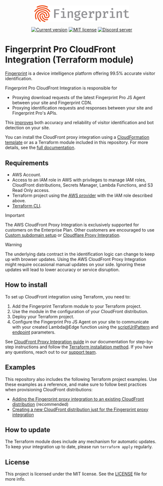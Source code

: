 <p align="center">
  <a href="https://fingerprint.com">
    <img src="https://raw.githubusercontent.com/fingerprintjs/terraform-aws-fingerprint-cloudfront-proxy-integration/main/assets/logo_grey.svg" alt="Fingerprint logo" width="312px" />
  </a>
</p>

<p align="center">
<a href="https://github.com/fingerprintjs/terraform-aws-fingerprint-cloudfront-proxy-integration"><img src="https://img.shields.io/github/v/release/fingerprintjs/terraform-aws-fingerprint-cloudfront-proxy-integration" alt="Current version"></a>
<a href="https://opensource.org/licenses/MIT"><img src="https://img.shields.io/:license-mit-blue.svg" alt="MIT license"></a>
<a href="https://discord.gg/39EpE2neBg"><img src="https://img.shields.io/discord/852099967190433792?style=logo&label=Discord&logo=Discord&logoColor=white" alt="Discord server"></a>
</p>

# Fingerprint Pro CloudFront Integration (Terraform module)

[Fingerprint](https://fingerprint.com/) is a device intelligence platform offering 99.5% accurate visitor identification.

Fingerprint Pro CloudFront Integration is responsible for

- Proxying download requests of the latest Fingerprint Pro JS Agent between your site and Fingerprint CDN.
- Proxying identification requests and responses between your site and Fingerprint Pro's APIs.

This [improves](https://dev.fingerprint.com/docs/cloudfront-proxy-integration#the-benefits-of-using-the-cloudfront-integration) both accuracy and reliability of visitor identification and bot detection on your site.

You can install the CloudFront proxy integration using a [CloudFormation template](https://github.com/fingerprintjs/fingerprint-pro-cloudfront-integration) or as a Terraform module included in this repository. For more details, see the [full documentation](https://dev.fingerprint.com/docs/cloudfront-proxy-integration-v2).

## Requirements

- AWS Account.
- Access to an IAM role in AWS with privileges to manage IAM roles, CloudFront distributions, Secrets Manager, Lambda Functions, and S3 Read Only access.
- Terraform project using the [AWS provider](https://registry.terraform.io/providers/hashicorp/aws/latest/docs) with the IAM role described above.
- [Terraform CLI](https://developer.hashicorp.com/terraform/tutorials/aws-get-started/install-cli).

> [!IMPORTANT]  
> The AWS CloudFront Proxy Integration is exclusively supported for customers on the Enterprise Plan. Other customers are encouraged to use [Custom subdomain setup](https://dev.fingerprint.com/docs/custom-subdomain-setup) or [Cloudflare Proxy Integration](https://dev.fingerprint.com/docs/cloudflare-integration).

> [!WARNING]  
> The underlying data contract in the identification logic can change to keep up with browser updates. Using the AWS CloudFront Proxy Integration might require occasional manual updates on your side. Ignoring these updates will lead to lower accuracy or service disruption.

## How to install

To set up CloudFront integration using Terraform, you need to:

1. Add the Fingerprint Terraform module to your Terraform project.
2. Use the module in the configuration of your CloudFront distribution.
3. Deploy your Terraform project.
4. Configure the Fingerprint Pro JS Agent on your site to communicate with your created Lambda@Edge function using the [scriptUrlPattern](https://dev.fingerprint.com/docs/js-agent#scripturlpattern) and [endpoint](https://dev.fingerprint.com/docs/js-agent#endpoint) parameters.

See [CloudFront Proxy Integration guide](https://dev.fingerprint.com/docs/cloudfront-proxy-integration-v2) in our documentation for step-by-step instructions and follow the [Terraform installation method](https://dev.fingerprint.com/docs/aws-cloudfront-integration-via-terraform). If you have any questions, reach out to our [support team](https://fingerprint.com/support/).

## Examples

This repository also includes the following Terraform project examples. Use these examples as a reference, and make sure to follow best practices when provisioning CloudFront distributions:

- [Adding the Fingerprint proxy integration to an existing CloudFront distribution](./examples//existing-ditribution/) (recommended)
- [Creating a new CloudFront distribution just for the Fingerprint proxy integration](./examples/standalone-distribution/)

## How to update

The Terraform module does include any mechanism for automatic updates. To keep your integration up to date, please run `terraform apply` regularly.

## License

This project is licensed under the MIT license. See the [LICENSE](/LICENSE) file for more info.
